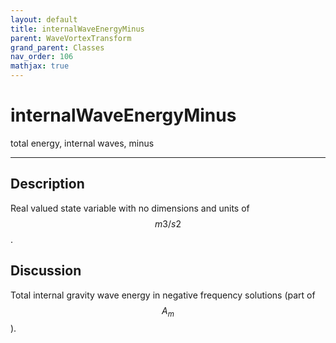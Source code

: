 ```yaml
---
layout: default
title: internalWaveEnergyMinus
parent: WaveVortexTransform
grand_parent: Classes
nav_order: 106
mathjax: true
---
```


#  internalWaveEnergyMinus

total energy, internal waves, minus


---

## Description
Real valued state variable with no dimensions and units of $$m3/s2$$.

## Discussion

Total internal gravity wave energy in negative frequency solutions (part of $$A_m$$).


